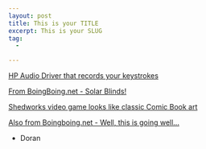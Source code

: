 ```yaml
---
layout: post
title: This is your TITLE
excerpt: This is your SLUG
tag:
  -

---
```


[HP Audio Driver that records your keystrokes][6e635a64]

  [6e635a64]: https://www.modzero.ch/advisories/MZ-17-01-Conexant-Keylogger.txt "HPAudioDriverIssue"


[From BoingBoing.net - Solar Blinds!][a5a7b632]

  [a5a7b632]: http://boingboing.net/2017/05/11/photovoltaic-venetian-blinds.html "SolarGaps"

[Shedworks video game looks like classic Comic Book art][d82c6ed4]

  [d82c6ed4]: http://www.shed-works.co.uk/image/160483828350 "shed-works.co.uk"

[Also from Boingboing.net - Well, this is going well...][30d99baa]


  [30d99baa]: http://boingboing.net/2017/05/10/bad-new-poll-for-trump-u-s-v.html "RESIST"

- Doran
